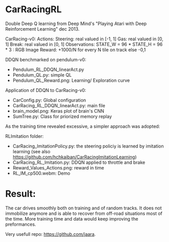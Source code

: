 # CarRacingRL
Double Deep Q learning from Deep Mind's "Playing Atari with Deep Reinforcement Learning" dec 2013. 

CarRacing-v0:
Actions: Steering: real valued in [-1, 1] Gas: real valued in [0, 1] Break: real valued in [0, 1]
Observations: STATE_W = 96 * STATE_H = 96 * 3 : RGB Image
Reward: +1000/N for every N tile on track else -0,1

DDQN benchmarked on pendulum-v0: 
- Pendulum_RL_DDQN_linearAct.py
- Pendulum_QL.py: simple QL
- Pendulum_QL_Reward.png: Learning/ Exploration curve

Application of DDQN to CarRacing-v0:
- CarConfig.py: Global configuration 
- CarRacing_RL_DDQN_linearAct.py: main file
- brain_model.png: Keras plot of brain's CNN
- SumTree.py: Class for priorized memory replay

As the training time revealed excessive, a simpler approach was adopted:

RLImitation folder:
- CarRacing_ImitationPolicy.py: the steering policiy is learned by imitation learning (see also https://github.com/hchkaiban/CarRacingImitationLearning)
- CarRacing_RL_Imitation.py: DDQN applied to throttle and brake 
- Reward_Values_Actions.png: reward in time
- RL_IM_cp500.webm: Demo 

# Result:

The car drives smoothly both on training and of random tracks. It does not immobilize anymore and is able to recover from off-road situations most of the time. More training time and data would keep improving the preformances. 

Very usefull repo: https://github.com/jaara.
